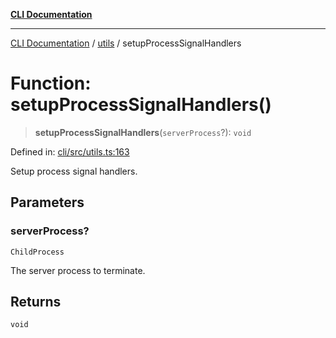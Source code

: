 [**CLI Documentation**](../../README.md)

***

[CLI Documentation](../../README.md) / [utils](../README.md) / setupProcessSignalHandlers

# Function: setupProcessSignalHandlers()

> **setupProcessSignalHandlers**(`serverProcess`?): `void`

Defined in: [cli/src/utils.ts:163](https://github.com/stonemjs/cli/blob/83156d7f07cad6e0545ad29ba32878fdd248ede2/src/utils.ts#L163)

Setup process signal handlers.

## Parameters

### serverProcess?

`ChildProcess`

The server process to terminate.

## Returns

`void`
